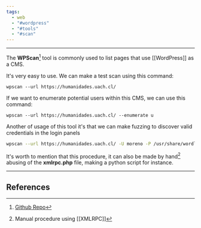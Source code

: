 ```yaml
---
tags:
  - web
  - "#wordpress"
  - "#tools"
  - "#scan"
---
```

---
The **WPScan**[^1] tool is commonly used to list pages that use [[WordPress]] as a CMS.

It's very easy to use. We can make a test scan using this command:

```shell
wpscan --url https://humanidades.uach.cl/
```

If we want to enumerate potential users within this CMS, we can use this command:
```shell
wpscan --url https://humanidades.uach.cl/ --enumerate u
```

Another of usage of this tool it's that we can make fuzzing to discover valid credentials in the login panels
```zsh
wpscan --url https://humanidades.uach.cl/ -U moreno -P /usr/share/wordlists/rockyou.txt
```
It's worth to mention that this procedure, it can also be made by hand[^2] abusing of the **xmlrpc.php** file, making a python script for instance.

---
 ## References
 
 [^1]: [Github Repo](https://github.com/wpscanteam/wpscan)
 [^2]:Manual procedure using [[XMLRPC]]
 